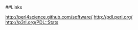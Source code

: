 <!-- njnmdoc:  title="Perl"  -->

##Links

http://perl4science.github.com/software/
http://pdl.perl.org/
http://p3rl.org/PDL::Stats

